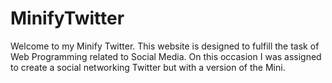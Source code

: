 # MinifyTwitter
Welcome to my Minify Twitter. This website is designed to fulfill the task of Web Programming related to Social Media. On this occasion I was assigned to create a social networking Twitter but with a version of the Mini. 

